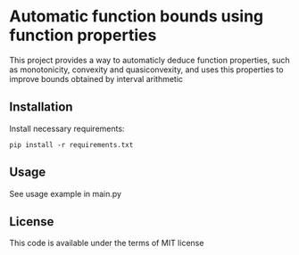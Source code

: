 # Automatic function bounds using function properties

This project provides a way to automaticly deduce function properties, such as monotonicity, convexity and quasiconvexity, and uses this properties to improve bounds obtained by interval arithmetic

## Installation

Install necessary requirements:

```shell
pip install -r requirements.txt
```

## Usage

See usage example in main.py

## License

This code is available under the terms of MIT license
